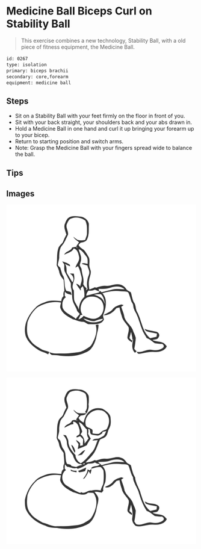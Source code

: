 # Medicine Ball Biceps Curl on Stability Ball

> This exercise combines a new technology, Stability Ball, with a old piece of fitness equipment, the Medicine Ball.

``` 
id: 0267 
type: isolation 
primary: biceps brachii 
secondary: core,forearm 
equipment: medicine ball 
``` 


## Steps


 - Sit on a Stability Ball with your feet firmly on the floor in front of you.
 - Sit with your back straight, your shoulders back and your abs drawn in.
 - Hold a Medicine Ball in one hand and curl it up bringing your forearm up to your bicep.
 - Return to starting position and switch arms.
 - Note: Grasp the Medicine Ball with your fingers spread wide to balance the ball.

## Tips



## Images

![](./../svg/0267-relaxation.svg "")

![](./../svg/0267-tension.svg "")

